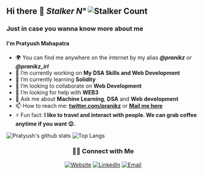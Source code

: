 

## Hi there 👋 *Stalker  N°* ![Stalker Count](https://profile-counter.glitch.me/pranikz/count.svg)
### Just in case you wanna know more about me
#### I'm Pratyush Mahapatra
- 🌍 You can find me anywhere on the internet by my alias ***@pranikz** or **@pranikz_irl***
- 🔭 I’m currently working on **My DSA Skills and Web Development**
- 🌱 I’m currently learning **Solidity**
- 👯 I’m looking to collaborate on **Web Development**
- 🤔 I’m looking for help with **WEB3**
- 💬 Ask me about **Machine Learning**, **DSA** and **Web development**
- 📫 How to reach me: [**twitter.com/pranikz**](https://twitter.com/pranikz) or [**Mail me here**](mailto:hello@pranikz.ml)
- ⚡ Fun fact: **I like to travel and interact with people. We can grab coffee anytime if you want 😉.**

![Pratyush's github stats](https://github-readme-stats.vercel.app/api?username=pranikz&show_icons=true&hide=["issues"])
![Top Langs](https://github-readme-stats.vercel.app/api/top-langs/?username=pranikz&layout=compact)

<section align="center">
<h3> 🤝🏻 Connect with Me </h3>
</section>

<p align="center">
<a href="https://pranikz.netlify.app/"><img alt="Website" src="https://img.shields.io/badge/website-000000?style=for-the-badge&logo=About.me&logoColor=white" ></a>
<a href="https://www.linkedin.com/in/pranikz/"><img  alt="LinkedIn" src="https://img.shields.io/badge/LinkedIn-Pratyush%20Mahapatra-blue?style=flat-square&logo=linkedin"></a>
<a href="mailto:pratyushmahapatra2000@gmail.com" src="https://img.shields.io/badge/Gmail-D14836?style=for-the-badge&logo=gmail&logoColor=white"><img alt="Email" ></a>
</p>
